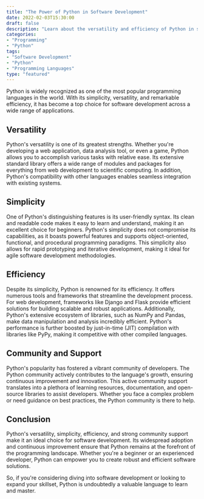 ```yaml
--- 
title: "The Power of Python in Software Development"
date: 2022-02-03T15:30:00
draft: false
description: "Learn about the versatility and efficiency of Python in software development."
categories:
- "Programming"
- "Python"
tags:
- "Software Development"
- "Python"
- "Programming Languages"
type: "featured"
---
```


Python is widely recognized as one of the most popular programming languages in the world. With its simplicity, versatility, and remarkable efficiency, it has become a top choice for software development across a wide range of applications.

## Versatility

Python's versatility is one of its greatest strengths. Whether you're developing a web application, data analysis tool, or even a game, Python allows you to accomplish various tasks with relative ease. Its extensive standard library offers a wide range of modules and packages for everything from web development to scientific computing. In addition, Python's compatibility with other languages enables seamless integration with existing systems.

## Simplicity

One of Python's distinguishing features is its user-friendly syntax. Its clean and readable code makes it easy to learn and understand, making it an excellent choice for beginners. Python's simplicity does not compromise its capabilities, as it boasts powerful features and supports object-oriented, functional, and procedural programming paradigms. This simplicity also allows for rapid prototyping and iterative development, making it ideal for agile software development methodologies.

## Efficiency

Despite its simplicity, Python is renowned for its efficiency. It offers numerous tools and frameworks that streamline the development process. For web development, frameworks like Django and Flask provide efficient solutions for building scalable and robust applications. Additionally, Python's extensive ecosystem of libraries, such as NumPy and Pandas, make data manipulation and analysis incredibly efficient. Python's performance is further boosted by just-in-time (JIT) compilation with libraries like PyPy, making it competitive with other compiled languages.

## Community and Support

Python's popularity has fostered a vibrant community of developers. The Python community actively contributes to the language's growth, ensuring continuous improvement and innovation. This active community support translates into a plethora of learning resources, documentation, and open-source libraries to assist developers. Whether you face a complex problem or need guidance on best practices, the Python community is there to help.

## Conclusion

Python's versatility, simplicity, efficiency, and strong community support make it an ideal choice for software development. Its widespread adoption and continuous improvement ensure that Python remains at the forefront of the programming landscape. Whether you're a beginner or an experienced developer, Python can empower you to create robust and efficient software solutions.

So, if you're considering diving into software development or looking to expand your skillset, Python is undoubtedly a valuable language to learn and master.

